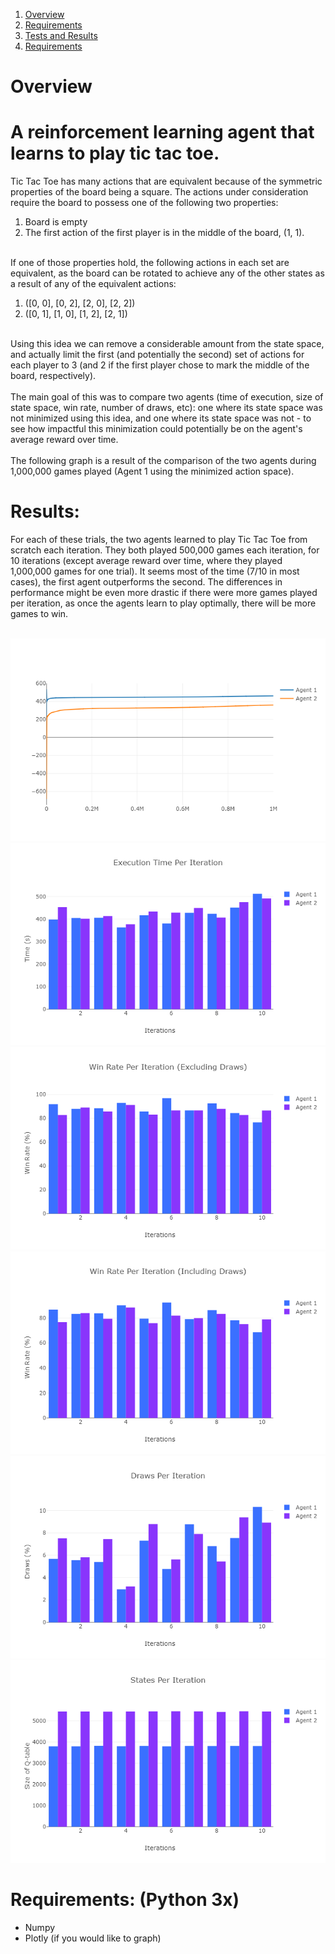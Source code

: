 
1. [Overview](#overview)		
2. [Requirements](#requirements)	
3. [Tests and Results](#results)
4. [Requirements](#requirements)	


<a name="overview"></a>
<h1>Overview</h1>
<h1>
	A reinforcement learning agent that learns to play tic tac toe.
</h1>
<p>
	Tic Tac Toe has many actions that are equivalent because of the symmetric properties of the board being a square. The actions under consideration require the board to possess one of the following two properties:
	<br>
	<ol>
		<li>
			Board is empty
		</li>
		<li>
			The first action of the first player is in the middle of the board, (1, 1).
		</li>
	</ol>
	<br>
	If one of those properties hold, the following actions in each set are equivalent, as the board can be rotated to achieve any of the other states as a result of any of the equivalent actions:
	<br>
	<ol>
		<li>
			([0, 0], [0, 2], [2, 0], [2, 2])
		</li>
		<li>
			([0, 1], [1, 0], [1, 2], [2, 1])
		</li>
	</ol>
	<br>
	Using this idea we can remove a considerable amount from the state space, and actually limit the first (and potentially the second) set of actions for each player to 3 (and 2 if the first player chose to mark the middle of the board, respectively).
	<br>
	<br>
	The main goal of this was to compare two agents (time of execution, size of state space, win rate, number of draws, etc): one where its state space was not minimized using this idea, and one where its state space was not - to see how impactful this minimization could potentially be on the agent's average reward over time.
	<br>
	<br>
	The following graph is a result of the comparison of the two agents during 1,000,000 games played (Agent 1 using the minimized action space).
</p>
<a name="results"></a>
<h1>
	Results:
</h1>
<p>
	For each of these trials, the two agents learned to play Tic Tac Toe from scratch each iteration. They both played 500,000 games each iteration, for 10 iterations (except average reward over time, where they played 1,000,000 games for one trial). It seems most of the time (7/10 in most cases), the first agent outperforms the second. The differences in performance might be even more drastic if there were more games played per iteration, as once the agents learn to play optimally, there will be more games to win.
</p>
<br>
<img src="Avg Reward Over Time.png">
<img src="Execution Time Per Iteration.png">
<img src="Win Rate Per Iteration (Excluding Draws).png">
<img src="Win Rate Per Iteration (Including Draws).png">
<img src="Draws Per Iteration.png">
<img src="States Per Iteration.png">

<a name="requirements"></a>
<h1>Requirements: (Python 3x)</h1>
<ul>
  <li>
    Numpy 
  </li>
  <li>
	Plotly (if you would like to graph)
  </li>
</ul>
